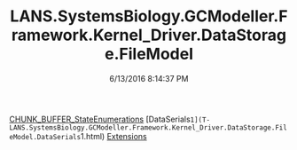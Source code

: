 ﻿---
title: LANS.SystemsBiology.GCModeller.Framework.Kernel_Driver.DataStorage.FileModel
date: 6/13/2016 8:14:37 PM
---

[CHUNK_BUFFER_StateEnumerations](T-LANS.SystemsBiology.GCModeller.Framework.Kernel_Driver.DataStorage.FileModel.CHUNK_BUFFER_StateEnumerations.html)
[DataSerials`1](T-LANS.SystemsBiology.GCModeller.Framework.Kernel_Driver.DataStorage.FileModel.DataSerials`1.html)
[Extensions](T-LANS.SystemsBiology.GCModeller.Framework.Kernel_Driver.DataStorage.FileModel.Extensions.html)
